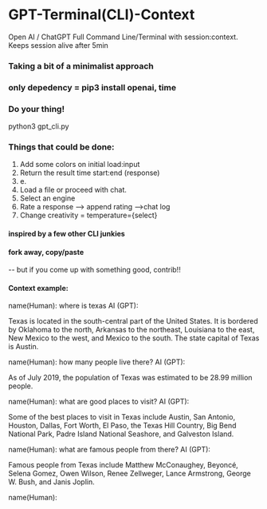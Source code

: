 # GPT-Terminal(CLI)-Context
Open AI / ChatGPT Full Command Line/Terminal with session:context.
Keeps session alive after 5min

### Taking a bit of a minimalist approach

### only depedency = pip3 install openai, time

### Do your thing!
python3 gpt_cli.py

### Things that could be done:
1. Add some colors on initial load:input
2. Return the result time start:end (response)
3. e.
4. Load a file or proceed with chat.
5. Select an engine
6. Rate a response --> append rating -->chat log
7. Change creativity = temperature={select}

#### inspired by a few other CLI junkies

#### fork away, copy/paste
-- but if you come up with something good, contrib!!


#### Context example:
name(Human): where is texas
AI (GPT): 

Texas is located in the south-central part of the United States. It is bordered by Oklahoma to the north, Arkansas to the northeast, Louisiana to the east, New Mexico to the west, and Mexico to the south. The state capital of Texas is Austin.

name(Human): how many people live there?
AI (GPT): 

As of July 2019, the population of Texas was estimated to be 28.99 million people.

name(Human): what are good places to visit?
AI (GPT): 

Some of the best places to visit in Texas include Austin, San Antonio, Houston, Dallas, Fort Worth, El Paso, the Texas Hill Country, Big Bend National Park, Padre Island National Seashore, and Galveston Island.

name(Human): what are famous people from there?
AI (GPT): 

Famous people from Texas include Matthew McConaughey, Beyoncé, Selena Gomez, Owen Wilson, Renee Zellweger, Lance Armstrong, George W. Bush, and Janis Joplin.

name(Human): 
